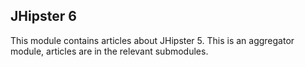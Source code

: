 ## JHipster 6

This module contains articles about JHipster 5. This is an aggregator module, articles are in the relevant submodules.
